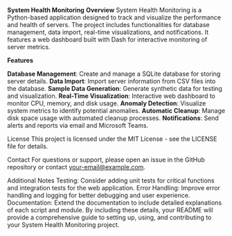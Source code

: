**System Health Monitoring**
**Overview**
System Health Monitoring is a Python-based application designed to track and visualize the performance and health of servers. The project includes functionalities for database management, data import, real-time visualizations, and notifications. It features a web dashboard built with Dash for interactive monitoring of server metrics.

**Features**

**Database Management**: Create and manage a SQLite database for storing server details.
**Data Import**: Import server information from CSV files into the database.
**Sample Data Generation**: Generate synthetic data for testing and visualization.
**Real-Time Visualization**: Interactive web dashboard to monitor CPU, memory, and disk usage.
**Anomaly Detection**: Visualize system metrics to identify potential anomalies.
**Automatic Cleanup**: Manage disk space usage with automated cleanup processes.
**Notifications**: Send alerts and reports via email and Microsoft Teams.

License
This project is licensed under the MIT License - see the LICENSE file for details.

Contact
For questions or support, please open an issue in the GitHub repository or contact your-email@example.com.

Additional Notes
Testing: Consider adding unit tests for critical functions and integration tests for the web application.
Error Handling: Improve error handling and logging for better debugging and user experience.
Documentation: Extend the documentation to include detailed explanations of each script and module.
By including these details, your README will provide a comprehensive guide to setting up, using, and contributing to your System Health Monitoring project.
